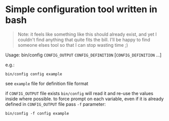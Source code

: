# Simple configuration tool written in bash

> Note: it feels like something like this should already exist, and yet I
> couldn't find anything that quite fits the bill. I'll be happy to find
> someone elses tool so that I can stop wasting time ;)

Usage: bin/config `CONFIG_OUTPUT` `CONFIG_DEFINITION` [`CONFIG_DEFINITION` ...]

e.g.:

    bin/config config example

see `example` file for definition file format

if `CONFIG_OUTPUT` file exists `bin/config` will read it and re-use the values
inside where possible. to force prompt on each variable, even if it is already
defined in `CONFIG_OUTPUT` file pass `-f` parameter:

    bin/config -f config example
